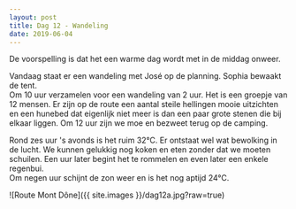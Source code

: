 ```yaml
---
layout: post
title: Dag 12 - Wandeling
date: 2019-06-04
---
```

De voorspelling is dat het een warme dag wordt met in de middag onweer.  

Vandaag staat er een wandeling met José op de planning. Sophia bewaakt de tent.  
Om 10 uur verzamelen voor een wandeling van 2 uur. Het is een groepje van 12 mensen. Er zijn op de route een aantal steile hellingen mooie uitzichten en een hunebed dat eigenlijk niet meer is dan een paar grote stenen die bij elkaar liggen. Om 12 uur zijn we moe en bezweet terug op de camping.

Rond zes uur 's avonds is het ruim 32°C. Er ontstaat wel wat bewolking in de lucht. We kunnen gelukkig nog koken en eten zonder dat we moeten schuilen.   Een uur later begint het te rommelen en even later een enkele regenbui.  
Om negen uur schijnt de zon weer en is het nog aptijd 24°C.


![Route Mont Dône]({{ site.images }}/dag12a.jpg?raw=true)
